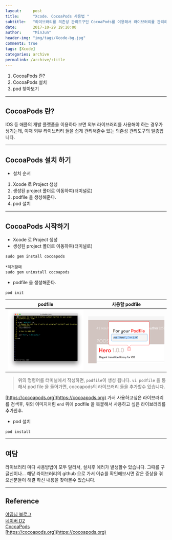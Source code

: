 ```yaml
---
layout:     post
title:      "Xcode. CocoaPods 사용법 "
subtitle:   "라이브러리를 의존성 관리도구인 CocoaPods를 이용해서 라이브러리를 관리하자!"
date:       2017-10-29 19:10:00
author:     "MinJun"
header-img: "img/tags/Xcode-bg.jpg"
comments: true
tags: [Xcode]
categories: archive
permalink: /archive/:title
---
```


1. CocoaPods 란?
2. CocoaPods 설치
3. pod 찾아보기 


---

## CocoaPods 란?

IOS 등 애플의 개발 플랫폼을 이용하다 보면 외부 라이브러리를 사용해야 하는 경우가 생기는데, 이때 외부 라이브러리 들을 쉽게 관리해줄수 있는 의존성 관리도구의 일종입니다.

---

## CocoaPods 설치 하기

- 설치 순서

1. Xcode 로 Project 생성 
2. 생성된 project 폴더로 이동하여(터미널로)
3. podfile 을 생성해준다.
4. pod 설치 

---

## CocoaPods 시작하기 


* Xcode 로 Project 생성 <br>
* 생성된 project 폴더로 이동하여(터미널로)

``` 
sudo gem install cocoapods

*제거할때 
sudo gem uninstall cocoapods
```

* podfile 을 생성해준다.

```
pod init 
```


| podfile | 사용할 podfile |
| :----: | :----: |
| ![screen](/assets/post_img/posts/cocoapod.jpg) | ![screen](/assets/post_img/posts/cocoapod-1.jpg) |

> 위의 명령어를 터미널에서 작성하면, `podfile`이 생성 됩니다.  `vi podfile` 을 통해서 pod file 을 들어가면, cocoapods의 라이브러리 들을 추가할수 있습니다. 


[https://cocoapods.org](https://cocoapods.org) 가서 사용하고싶은 라이브러리를 검색후, 위의 이미지처럼 `end` 위에 podfile 을 복붙해서 사용하고 싶은 라이브러리를 추가한후.

* pod 설치 

```
pod install
```
---

## 여담 

라이브러리 마다 사용방법이 모두 달라서, 설치후 에러가 발생할수 있습니다. 그때를 구글신이나... 해당 라이브러리의 github 으로 가서 이슈를 확인해보시면 같은 증상을 겪으신분들이 해결 하신 내용을 찾아볼수 있습니다.


---

## Reference 

[야곰님 블로그](http://blog.yagom.net/534)<br>
[네이버 D2](http://d2.naver.com/helloworld/444849)<br>
[CocoaPods](https://github.com/CocoaPods/CocoaPods/wiki) <br>
[https://cocoapods.org](https://cocoapods.org)